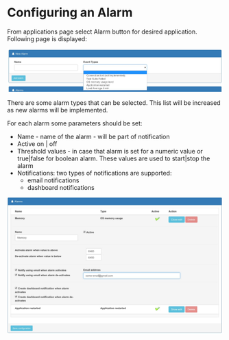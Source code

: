 # Configuring an Alarm

From applications page select Alarm button for desired application. Following page is displayed:

![Add alarm](./img/configure-alarm.jpeg)

There are some alarm types that can be selected. This list will be increased as new alarms will be implemented.

For each alarm some parameters should be set:
* Name - name of the alarm - will be part of notification
* Active on | off
* Threshold values - in case that alarm is set for a numeric value or true|false for boolean alarm. These values are used to start|stop the alarm
* Notifications: two types of notifications are supported:
  * email notifications
  * dashboard notifications


![Edit alarm](./img/edit-alarm.jpeg)
